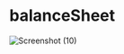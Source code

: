 # balanceSheet
![Screenshot (10)](https://github.com/Anshikapriyashi/balanceSheet/assets/54404819/adf7cfc7-05b2-4407-95dd-5e715cd4ee20)
